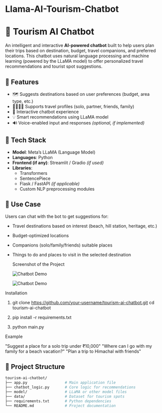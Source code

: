 # Llama-AI-Tourism-Chatbot

# 🧳 Tourism AI Chatbot

An intelligent and interactive **AI-powered chatbot** built to help users plan their trips based on destination, budget, travel companions, and preferred locations. This chatbot uses natural language processing and machine learning (powered by the LLaMA model) to offer personalized travel recommendations and tourist spot suggestions.

## 🚀 Features                                

- 🗺️ Suggests destinations based on user preferences (budget, area type, etc.)
- 👨‍👩‍👧‍👦 Supports travel profiles (solo, partner, friends, family)
- 💬 Interactive chatbot experience
- 💡 Smart recommendations using LLaMA model
- 🔊 Voice-enabled input and responses *(optional, if implemented)*

## 🧠 Tech Stack

- **Model**: Meta’s LLaMA (Language Model)
- **Languages**: Python
- **Frontend (if any)**: Streamlit / Gradio *(if used)*
- **Libraries**: 
  - Transformers
  - SentencePiece
  - Flask / FastAPI *(if applicable)*
  - Custom NLP preprocessing modules

## 🎯 Use Case

Users can chat with the bot to get suggestions for:
- Travel destinations based on interest (beach, hill station, heritage, etc.)
- Budget-optimized locations
- Companions (solo/family/friends) suitable places
- Things to do and places to visit in the selected destination

  Screenshot of the Project

  ![Chatbot Demo](assets/chatbot_output_1.png)

  ![Chatbot Demo](assets/chatbot_output_2.png)


Installation

1) git clone https://github.com/your-username/tourism-ai-chatbot.git
   cd tourism-ai-chatbot

2) pip install -r requirements.txt

3) python main.py

Example

"Suggest a place for a solo trip under ₹10,000"
"Where can I go with my family for a beach vacation?"
"Plan a trip to Himachal with friends"


## 📁 Project Structure

```bash
tourism-ai-chatbot/
├── app.py                 # Main application file
├── chatbot_logic.py       # Core logic for recommendations
├── model/                 # LLaMA or other model files
├── data/                  # Dataset for tourism spots
├── requirements.txt       # Python dependencies
└── README.md              # Project documentation



